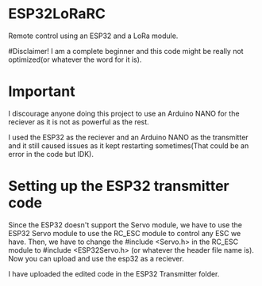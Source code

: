 # ESP32LoRaRC
Remote control using an ESP32 and a LoRa module.

#Disclaimer! I am a complete beginner and this code might be really not optimized(or whatever the word for it is).

# Important
I discourage anyone doing this project to use an Arduino NANO for the reciever as it is not as powerful as the rest.

I used the ESP32 as the reciever and an Arduino NANO as the transmitter and it still caused issues as it kept restarting sometimes(That could be an error in the code but IDK).

# Setting up the ESP32 transmitter code
Since the ESP32 doesn't support the Servo module, we have to use the ESP32 Servo module to use the RC_ESC module to control any ESC we have. Then, we have to change the #include <Servo.h> in the RC_ESC module to #include <ESP32Servo.h> (or whatever the header file name is). Now you can upload and use the esp32 as a reciever.

I have uploaded the edited code in the ESP32 Transmitter folder.
